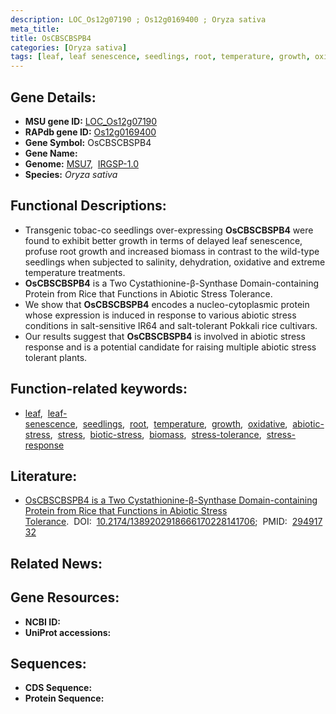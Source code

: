 ```yaml
---
description: LOC_Os12g07190 ; Os12g0169400 ; Oryza sativa
meta_title:
title: OsCBSCBSPB4
categories: [Oryza sativa]
tags: [leaf, leaf senescence, seedlings, root, temperature, growth, oxidative, abiotic stress, stress, biotic stress, biomass, stress tolerance, stress response]
---
```


## Gene Details:
- **MSU gene ID:** [LOC_Os12g07190](http://rice.uga.edu/cgi-bin/ORF_infopage.cgi?orf=LOC_Os12g07190)  
- **RAPdb gene ID:** [Os12g0169400](https://rapdb.dna.affrc.go.jp/locus/?name=Os12g0169400)  
- **Gene Symbol:** OsCBSCBSPB4
- **Gene Name:**
- **Genome:**  [MSU7](http://rice.uga.edu/),&nbsp;&nbsp;[IRGSP-1.0](https://rapdb.dna.affrc.go.jp/download/irgsp1.html)
- **Species:** *Oryza sativa*

## Functional Descriptions:
   - Transgenic tobac-co seedlings over-expressing **OsCBSCBSPB4** were found to exhibit better growth in terms of delayed leaf senescence, profuse root growth and increased biomass in contrast to the wild-type seedlings when subjected to salinity, dehydration, oxidative and extreme temperature treatments.
   - **OsCBSCBSPB4** is a Two Cystathionine-β-Synthase Domain-containing Protein from Rice that Functions in Abiotic Stress Tolerance.
   - We show that **OsCBSCBSPB4** encodes a nucleo-cytoplasmic protein whose expression is induced in response to various abiotic stress conditions in salt-sensitive IR64 and salt-tolerant Pokkali rice cultivars.
   - Our results suggest that **OsCBSCBSPB4** is involved in abiotic stress response and is a potential candidate for raising multiple abiotic stress tolerant plants.

## Function-related keywords:
   - [leaf](/tags/leaf/),&nbsp;&nbsp;[leaf-senescence](/tags/leaf-senescence/),&nbsp;&nbsp;[seedlings](/tags/seedlings/),&nbsp;&nbsp;[root](/tags/root/),&nbsp;&nbsp;[temperature](/tags/temperature/),&nbsp;&nbsp;[growth](/tags/growth/),&nbsp;&nbsp;[oxidative](/tags/oxidative/),&nbsp;&nbsp;[abiotic-stress](/tags/abiotic-stress/),&nbsp;&nbsp;[stress](/tags/stress/),&nbsp;&nbsp;[biotic-stress](/tags/biotic-stress/),&nbsp;&nbsp;[biomass](/tags/biomass/),&nbsp;&nbsp;[stress-tolerance](/tags/stress-tolerance/),&nbsp;&nbsp;[stress-response](/tags/stress-response/)

## Literature:
   - [OsCBSCBSPB4 is a Two Cystathionine-β-Synthase Domain-containing Protein from Rice that Functions in Abiotic Stress Tolerance](https://www.doi.org/10.2174/1389202918666170228141706).&nbsp;&nbsp;DOI:&nbsp;&nbsp;[10.2174/1389202918666170228141706](https://www.doi.org/10.2174/1389202918666170228141706);&nbsp;&nbsp;PMID:&nbsp;&nbsp;[29491732](https://pubmed.ncbi.nlm.nih.gov/29491732/)

## Related News:

## Gene Resources:
- **NCBI ID:**  []()
- **UniProt accessions:** [](https://www.uniprot.org/uniprotkb//entry)

## Sequences:
- **CDS Sequence:**
- **Protein Sequence:**

